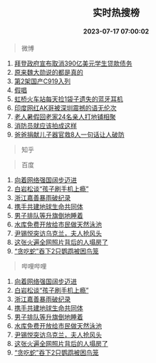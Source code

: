 <div align="center"><h2>实时热搜榜</h2><h4>2023-07-17 07:00:02</h4></div>

> 微博  

1. [拜登政府宣布取消390亿美元学生贷款债务](https://s.weibo.com/weibo?q=%23%E6%8B%9C%E7%99%BB%E6%94%BF%E5%BA%9C%E5%AE%A3%E5%B8%83%E5%8F%96%E6%B6%88390%E4%BA%BF%E7%BE%8E%E5%85%83%E5%AD%A6%E7%94%9F%E8%B4%B7%E6%AC%BE%E5%80%BA%E5%8A%A1%23&t=31&band_rank=1&Refer=top)<br />
2. [原来魏大勋说的都是真的](https://s.weibo.com/weibo?q=%23%E5%8E%9F%E6%9D%A5%E9%AD%8F%E5%A4%A7%E5%8B%8B%E8%AF%B4%E7%9A%84%E9%83%BD%E6%98%AF%E7%9C%9F%E7%9A%84%23&t=31&band_rank=2&Refer=top)<br />
3. [第2架国产C919入列](https://s.weibo.com/weibo?q=%23%E7%AC%AC2%E6%9E%B6%E5%9B%BD%E4%BA%A7C919%E5%85%A5%E5%88%97%23&t=31&band_rank=3&Refer=top)<br />
4. [假唱](https://s.weibo.com/weibo?q=%E5%81%87%E5%94%B1&t=31&band_rank=4&Refer=top)<br />
5. [虹桥火车站每天捡1袋子遗失的蓝牙耳机](https://s.weibo.com/weibo?q=%23%E8%99%B9%E6%A1%A5%E7%81%AB%E8%BD%A6%E7%AB%99%E6%AF%8F%E5%A4%A9%E6%8D%A11%E8%A2%8B%E5%AD%90%E9%81%97%E5%A4%B1%E7%9A%84%E8%93%9D%E7%89%99%E8%80%B3%E6%9C%BA%23&t=31&band_rank=5&Refer=top)<br />
6. [印度网红AK哥被深圳震撼的语无伦次](https://s.weibo.com/weibo?q=%E5%8D%B0%E5%BA%A6%E7%BD%91%E7%BA%A2AK%E5%93%A5%E8%A2%AB%E6%B7%B1%E5%9C%B3%E9%9C%87%E6%92%BC%E7%9A%84%E8%AF%AD%E6%97%A0%E4%BC%A6%E6%AC%A1&t=31&band_rank=6&Refer=top)<br />
7. [老人暑假回老家24名亲人打地铺相聚](https://s.weibo.com/weibo?q=%23%E8%80%81%E4%BA%BA%E6%9A%91%E5%81%87%E5%9B%9E%E8%80%81%E5%AE%B624%E5%90%8D%E4%BA%B2%E4%BA%BA%E6%89%93%E5%9C%B0%E9%93%BA%E7%9B%B8%E8%81%9A%23&t=31&band_rank=7&Refer=top)<br />
8. [消防员就应该拍成这样](https://s.weibo.com/weibo?q=%E6%B6%88%E9%98%B2%E5%91%98%E5%B0%B1%E5%BA%94%E8%AF%A5%E6%8B%8D%E6%88%90%E8%BF%99%E6%A0%B7&t=31&band_rank=8&Refer=top)<br />
9. [爸爸捐献儿子器官救8人一句话让人破防](https://s.weibo.com/weibo?q=%23%E7%88%B8%E7%88%B8%E6%8D%90%E7%8C%AE%E5%84%BF%E5%AD%90%E5%99%A8%E5%AE%98%E6%95%918%E4%BA%BA%E4%B8%80%E5%8F%A5%E8%AF%9D%E8%AE%A9%E4%BA%BA%E7%A0%B4%E9%98%B2%23&t=31&band_rank=9&Refer=top)<br />

> 知乎  


> 百度  

1. [向着网络强国阔步迈进](https://www.baidu.com/s?wd=%E5%90%91%E7%9D%80%E7%BD%91%E7%BB%9C%E5%BC%BA%E5%9B%BD%E9%98%94%E6%AD%A5%E8%BF%88%E8%BF%9B&sa=fyb_news&rsv_dl=fyb_news)<br />
2. [白岩松谈“孩子刷手机上瘾”](https://www.baidu.com/s?wd=%E7%99%BD%E5%B2%A9%E6%9D%BE%E8%B0%88%E2%80%9C%E5%AD%A9%E5%AD%90%E5%88%B7%E6%89%8B%E6%9C%BA%E4%B8%8A%E7%98%BE%E2%80%9D&sa=fyb_news&rsv_dl=fyb_news)<br />
3. [浙江嘉善暴雨破纪录](https://www.baidu.com/s?wd=%E6%B5%99%E6%B1%9F%E5%98%89%E5%96%84%E6%9A%B4%E9%9B%A8%E7%A0%B4%E7%BA%AA%E5%BD%95&sa=fyb_news&rsv_dl=fyb_news)<br />
4. [携手共建地球生命共同体](https://www.baidu.com/s?wd=%E6%90%BA%E6%89%8B%E5%85%B1%E5%BB%BA%E5%9C%B0%E7%90%83%E7%94%9F%E5%91%BD%E5%85%B1%E5%90%8C%E4%BD%93&sa=fyb_news&rsv_dl=fyb_news)<br />
5. [男子排队等升旗倒地睡着](https://www.baidu.com/s?wd=%E7%94%B7%E5%AD%90%E6%8E%92%E9%98%9F%E7%AD%89%E5%8D%87%E6%97%97%E5%80%92%E5%9C%B0%E7%9D%A1%E7%9D%80&sa=fyb_news&rsv_dl=fyb_news)<br />
6. [水库免费开放给市民做天然泳池](https://www.baidu.com/s?wd=%E6%B0%B4%E5%BA%93%E5%85%8D%E8%B4%B9%E5%BC%80%E6%94%BE%E7%BB%99%E5%B8%82%E6%B0%91%E5%81%9A%E5%A4%A9%E7%84%B6%E6%B3%B3%E6%B1%A0&sa=fyb_news&rsv_dl=fyb_news)<br />
7. [尹锡悦突访乌克兰，夫人抢风头](https://www.baidu.com/s?wd=%E5%B0%B9%E9%94%A1%E6%82%A6%E7%AA%81%E8%AE%BF%E4%B9%8C%E5%85%8B%E5%85%B0%EF%BC%8C%E5%A4%AB%E4%BA%BA%E6%8A%A2%E9%A3%8E%E5%A4%B4&sa=fyb_news&rsv_dl=fyb_news)<br />
8. [这张火遍全网照片背后的人塌房了](https://www.baidu.com/s?wd=%E8%BF%99%E5%BC%A0%E7%81%AB%E9%81%8D%E5%85%A8%E7%BD%91%E7%85%A7%E7%89%87%E8%83%8C%E5%90%8E%E7%9A%84%E4%BA%BA%E5%A1%8C%E6%88%BF%E4%BA%86&sa=fyb_news&rsv_dl=fyb_news)<br />
9. [“贪吃蛇”吞下2只鹦鹉被困鸟笼](https://www.baidu.com/s?wd=%E2%80%9C%E8%B4%AA%E5%90%83%E8%9B%87%E2%80%9D%E5%90%9E%E4%B8%8B2%E5%8F%AA%E9%B9%A6%E9%B9%89%E8%A2%AB%E5%9B%B0%E9%B8%9F%E7%AC%BC&sa=fyb_news&rsv_dl=fyb_news)<br />

> 哔哩哔哩  

1. [向着网络强国阔步迈进](https://www.baidu.com/s?wd=%E5%90%91%E7%9D%80%E7%BD%91%E7%BB%9C%E5%BC%BA%E5%9B%BD%E9%98%94%E6%AD%A5%E8%BF%88%E8%BF%9B&sa=fyb_news&rsv_dl=fyb_news)<br />
2. [白岩松谈“孩子刷手机上瘾”](https://www.baidu.com/s?wd=%E7%99%BD%E5%B2%A9%E6%9D%BE%E8%B0%88%E2%80%9C%E5%AD%A9%E5%AD%90%E5%88%B7%E6%89%8B%E6%9C%BA%E4%B8%8A%E7%98%BE%E2%80%9D&sa=fyb_news&rsv_dl=fyb_news)<br />
3. [浙江嘉善暴雨破纪录](https://www.baidu.com/s?wd=%E6%B5%99%E6%B1%9F%E5%98%89%E5%96%84%E6%9A%B4%E9%9B%A8%E7%A0%B4%E7%BA%AA%E5%BD%95&sa=fyb_news&rsv_dl=fyb_news)<br />
4. [携手共建地球生命共同体](https://www.baidu.com/s?wd=%E6%90%BA%E6%89%8B%E5%85%B1%E5%BB%BA%E5%9C%B0%E7%90%83%E7%94%9F%E5%91%BD%E5%85%B1%E5%90%8C%E4%BD%93&sa=fyb_news&rsv_dl=fyb_news)<br />
5. [男子排队等升旗倒地睡着](https://www.baidu.com/s?wd=%E7%94%B7%E5%AD%90%E6%8E%92%E9%98%9F%E7%AD%89%E5%8D%87%E6%97%97%E5%80%92%E5%9C%B0%E7%9D%A1%E7%9D%80&sa=fyb_news&rsv_dl=fyb_news)<br />
6. [水库免费开放给市民做天然泳池](https://www.baidu.com/s?wd=%E6%B0%B4%E5%BA%93%E5%85%8D%E8%B4%B9%E5%BC%80%E6%94%BE%E7%BB%99%E5%B8%82%E6%B0%91%E5%81%9A%E5%A4%A9%E7%84%B6%E6%B3%B3%E6%B1%A0&sa=fyb_news&rsv_dl=fyb_news)<br />
7. [尹锡悦突访乌克兰，夫人抢风头](https://www.baidu.com/s?wd=%E5%B0%B9%E9%94%A1%E6%82%A6%E7%AA%81%E8%AE%BF%E4%B9%8C%E5%85%8B%E5%85%B0%EF%BC%8C%E5%A4%AB%E4%BA%BA%E6%8A%A2%E9%A3%8E%E5%A4%B4&sa=fyb_news&rsv_dl=fyb_news)<br />
8. [这张火遍全网照片背后的人塌房了](https://www.baidu.com/s?wd=%E8%BF%99%E5%BC%A0%E7%81%AB%E9%81%8D%E5%85%A8%E7%BD%91%E7%85%A7%E7%89%87%E8%83%8C%E5%90%8E%E7%9A%84%E4%BA%BA%E5%A1%8C%E6%88%BF%E4%BA%86&sa=fyb_news&rsv_dl=fyb_news)<br />
9. [“贪吃蛇”吞下2只鹦鹉被困鸟笼](https://www.baidu.com/s?wd=%E2%80%9C%E8%B4%AA%E5%90%83%E8%9B%87%E2%80%9D%E5%90%9E%E4%B8%8B2%E5%8F%AA%E9%B9%A6%E9%B9%89%E8%A2%AB%E5%9B%B0%E9%B8%9F%E7%AC%BC&sa=fyb_news&rsv_dl=fyb_news)<br />
